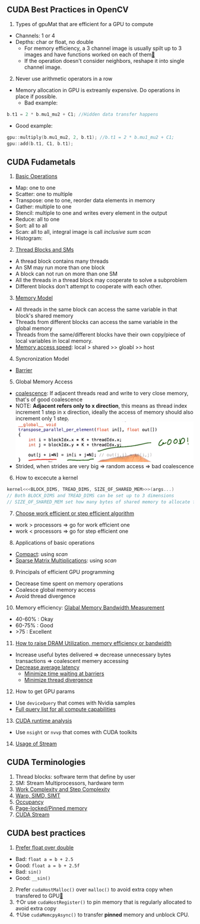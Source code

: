 [//]: # (#opencv cuda)
## CUDA Best Practices in OpenCV
1. Types of gpuMat that are efficient for a GPU to compute
- Channels: 1 or 4
- Depths:   char or float, no double
  - For memory efficiency, a 3 channel image is usually spilt up to 3 images and have functions worked on each of them[:link:](src/cvCUDAstream.md)
  - If the operation doesn't consider neighbors, reshape it into single channel image.
2. Never use arithmetic operators in a row
- Memory allocation in GPU is extreamly expensive. Do operations in place if possible.
   - Bad example:
```cpp
b.t1 = 2 * b.mu1_mu2 + C1; //Hidden data transfer happens
```
   - Good example:
```cpp
gpu::multiply(b.mu1_mu2, 2, b.t1); //b.t1 = 2 * b.mu1_mu2 + C1;
gpu::add(b.t1, C1, b.t1);
```

## CUDA Fudametals 
1. [Basic Operations](https://www.youtube.com/watch?v=LjWlZHqUG8A&index=68&list=PLGvfHSgImk4aweyWlhBXNF6XISY3um82_)
- Map: one to one
- Scatter: one to multiple
- Transpose: one to one, reorder data elements in memory
- Gather: multiple to one
- Stencil: multiple to one and writes every element in the output
- Reduce: all to one
- Sort: all to all
- Scan: all to all, integral image is call *inclusive sum scan*
- Histogram: 
2. [Thread Blocks and SMs](https://www.youtube.com/watch?v=mLOfri_YVvo&index=73&list=PLGvfHSgImk4aweyWlhBXNF6XISY3um82_)
- A thread block contains many threads
- An SM may run more than one block
- A block can not run on more than one SM
- All the threads in a thread block may cooperate to solve a subproblem
- Different blocks don't attempt to cooperate with each other.
3. [Memory Model](https://www.youtube.com/watch?v=HQejUtJtBlg&list=PLGvfHSgImk4aweyWlhBXNF6XISY3um82_&index=82)
- All threads in the same block can access the same variable in that block's shared memory
- Threads from different blocks can access the same variable in the global memory
- Threads from the same/different blocks have their own copy/piece of local variables in local memory.
- [Memory access speed](https://www.youtube.com/watch?v=v-gSOY9-RgI&list=PLGvfHSgImk4aweyWlhBXNF6XISY3um82_&index=92): local > shared >> gloabl >> host
4. Syncronization Model
- [Barrier](https://www.youtube.com/watch?v=6r5FJLqcdqY&list=PLGvfHSgImk4aweyWlhBXNF6XISY3um82_&index=85  )
5. Global Memory Access
- [coalescence](https://www.youtube.com/watch?v=mLxZyWOI340&list=PLGvfHSgImk4aweyWlhBXNF6XISY3um82_&index=97): If adjacent threads read and write to very close memory, that's of good coalescence
- NOTE: **Adjacent refers only to x direction**, this means as thread index increment 1 step in x direction, ideally the access of memory should also increment only 1 step.![](images/coalescence.png)
- Strided, when strides are very big => random access => bad coalescence
6. How to excecute a kernel
```c
kernel<<<BLOCK_DIMS, TREAD_DIMS, SIZE_OF_SHARED_MEM>>>(args...)
// Both BLOCK_DIMS and TREAD_DIMS can be set up to 3 dimensions
// SIZE_OF_SHARED_MEM set how many bytes of shared memory to allocate for each block
```
7. [Choose work efficient or step efficient algorithm](https://www.youtube.com/watch?v=PMeGxYRaJDU&index=148&list=PLGvfHSgImk4aweyWlhBXNF6XISY3um82_)
- work > processors => go for work efficient one
- work < processors => go for step efficient one
8. Applications of basic operations
- [Compact](https://www.youtube.com/watch?v=GyYfg3ywONQ&index=170&list=PLGvfHSgImk4aweyWlhBXNF6XISY3um82_): using *scan*
- [Sparse Matrix Multiplications](https://www.youtube.com/watch?v=bOmAllndo-4&list=PLGvfHSgImk4aweyWlhBXNF6XISY3um82_&index=187): using *scan*
9. Principals of efficient GPU programming
- Decrease time spent on memory operations
- Coalesce global memory access
- Avoid thread divergence
10. Memory efficiency: [Glabal Memory Bandwidth Measurement](https://www.youtube.com/watch?v=mT_WVr8FhT4&index=239&list=PLGvfHSgImk4aweyWlhBXNF6XISY3um82_)
- 40-60% : Okay
- 60-75% : Good
- \>75   : Excellent
11. [How to raise DRAM Utilization, memory efficiency or bandwidth](https://www.youtube.com/watch?v=FbKWHHIHpWM&index=242&list=PLGvfHSgImk4aweyWlhBXNF6XISY3um82_)
- Increase useful bytes delivered => decrease unnecessary bytes transactions => coalescent memery accessing
- [Decrease average latency](https://www.youtube.com/watch?v=w0BaJg0PB2A&index=254&list=PLGvfHSgImk4aweyWlhBXNF6XISY3um82_)
  - [Minimize time waiting at barriers](https://www.youtube.com/watch?v=JLrGhNJMamE&index=263&list=PLGvfHSgImk4aweyWlhBXNF6XISY3um82_)
  - [Minimize thread divergence](https://www.youtube.com/watch?v=jAo4nrLk2Tk&list=PLGvfHSgImk4aweyWlhBXNF6XISY3um82_&index=280)
12.  How to get GPU params
- Use `deviceQuery` that comes with Nvidia samples
- [Full query list for all compute capabilities](https://docs.nvidia.com/cuda/cuda-c-programming-guide/index.html#compute-capabilities)
13. [CUDA runtime analysis](https://www.youtube.com/watch?v=c0mDyjgTKqc&list=PLGvfHSgImk4aweyWlhBXNF6XISY3um82_&index=245)
- Use `nsight` or `nvvp` that comes with CUDA toolkits
14. [Usage of Stream](https://www.youtube.com/watch?v=C7kI3xVRkcU&list=PLGvfHSgImk4aweyWlhBXNF6XISY3um82_&index=285)
## CUDA Terminologies
1. Thread blocks: software term that define by user
2. SM: Stream Multiprocessors, hardware term
3. [Work Complexity and Step Complexity](https://www.youtube.com/watch?v=V8TTrUdfpIY&list=PLGvfHSgImk4aweyWlhBXNF6XISY3um82_&index=114)
4. [Warp, SIMD, SIMT](https://www.youtube.com/watch?v=UCS8SAyT95s&list=PLGvfHSgImk4aweyWlhBXNF6XISY3um82_&index=267)
5. [Occupancy](https://www.youtube.com/watch?v=2NGQvnT_3gU&index=257&list=PLGvfHSgImk4aweyWlhBXNF6XISY3um82_)
6. [Page-locked/Pinned memory](https://www.youtube.com/watch?v=m9eGhIBJRUg&index=282&list=PLGvfHSgImk4aweyWlhBXNF6XISY3um82_)
7. [CUDA Stream](https://www.youtube.com/watch?v=0t6URV6DfkU&list=PLGvfHSgImk4aweyWlhBXNF6XISY3um82_&index=283)

## CUDA best practices 
1. [Prefer float over double](https://www.youtube.com/watch?v=mtGYfzpoCnQ&list=PLGvfHSgImk4aweyWlhBXNF6XISY3um82_&index=281)
- Bad: `float a = b + 2.5`
- Good: `float a = b + 2.5f`
- Bad: `sin()`
- Good: `__sin()` 
2. Prefer `cudaHostMalloc()` over `malloc()` to avoid extra copy when transfered to GPU[:link:](https://www.youtube.com/watch?v=m9eGhIBJRUg&index=282&list=PLGvfHSgImk4aweyWlhBXNF6XISY3um82_)
3. $\uparrow$Or use `cudaHostRegister()` to pin memory that is regularly allocated to avoid extra copy
4. $\uparrow$Use `cudaMemcpyAsync()` to transfer **pinned** memory and unblock CPU.